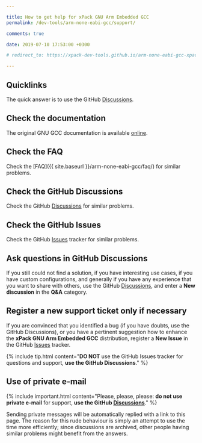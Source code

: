 ```yaml
---

title: How to get help for xPack GNU Arm Embedded GCC
permalink: /dev-tools/arm-none-eabi-gcc/support/

comments: true

date: 2019-07-10 17:53:00 +0300

# redirect_to: https://xpack-dev-tools.github.io/arm-none-eabi-gcc-xpack/docs/support/

---
```


## Quicklinks

The quick answer is to use the GitHub
[Discussions](https://github.com/xpack-dev-tools/arm-none-eabi-gcc-xpack/discussions/).

## Check the documentation

The original GNU GCC documentation is available
[online](https://gcc.gnu.org/onlinedocs/).

## Check the FAQ

Check the [FAQ]({{ site.baseurl }}/arm-none-eabi-gcc/faq/)
for similar problems.

## Check the GitHub Discussions

Check the GitHub [Discussions](https://github.com/xpack-dev-tools/arm-none-eabi-gcc-xpack/discussions/) for
similar problems.

## Check the GitHub Issues

Check the GitHub
[Issues](https://github.com/xpack-dev-tools/arm-none-eabi-gcc-xpack/issues/)
tracker for similar problems.

## Ask questions in GitHub Discussions

If you still could not find a solution, if you have interesting use
cases, if you have custom configurations, and generally if you have
any experience that you want to share with others, use the GitHub
[Discussions](https://github.com/xpack-dev-tools/arm-none-eabi-gcc-xpack/discussions/),
and enter a **New discussion** in the **Q&A** category.

## Register a new support ticket only if necessary

If you are convinced that you identified a bug (if you have doubts,
use the GitHub Discussions),
or you have a pertinent suggestion how to enhance the **xPack GNU Arm Embedded GCC**
distribution, register a **New Issue** in the GitHub
[Issues](https://github.com/xpack-dev-tools/arm-none-eabi-gcc-xpack/issues/)
tracker.

{% include tip.html content="**DO NOT** use the GitHub Issues tracker
for questions and support, **use the GitHub Discussions**." %}

## Use of private e-mail

{% include important.html content="Please, please, please: **do not use
private e-mail** for support, **use the GitHub
[Discussions](https://github.com/xpack-dev-tools/arm-none-eabi-gcc-xpack/discussions/)**." %}

Sending private messages will be automatically replied with
a link to this page.
The reason for this rude behaviour is simply an attempt to use
the time more efficiently; since discussions are archived, other people
having similar problems might benefit from the answers.
